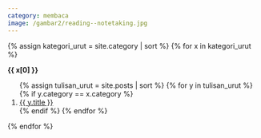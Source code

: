 ```yaml
---
category: membaca
image: /gambar2/reading--notetaking.jpg
---
```


{% assign kategori_urut = site.category | sort %}
{% for x in kategori_urut %}
  <p class='kategori-urut'><strong>{{ x[0] }}</strong></p>
  <ol>
    {% assign tulisan_urut = site.posts | sort %}
    {% for y in tulisan_urut %}
      {% if y.category == x.category %}
        <li><a href='{{ y.url }}'>{{ y.title }}</a></li>
      {% endif %}
    {% endfor %}
  </ol>
{% endfor %}
